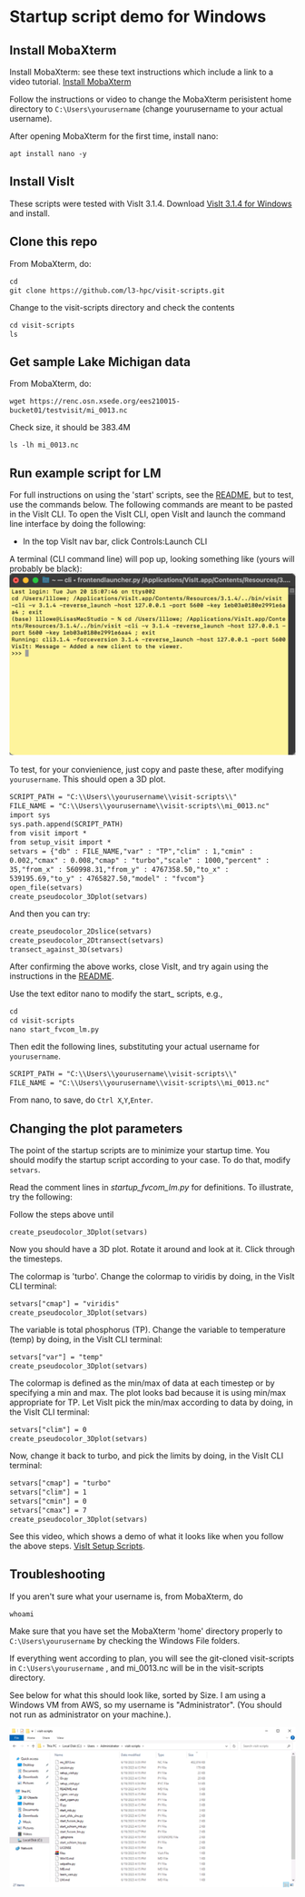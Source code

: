 # Startup script demo for Windows

## Install MobaXterm

Install MobaXterm: see these text instructions which include a link to a video tutorial. [Install MobaXterm](https://hpc.ncsu.edu/Documents/mobaxterm.php?ref=login)

Follow the instructions or video to change the MobaXterm perisistent home directory to `C:\Users\yourusername` (change yourusername to your actual username).

After opening MobaXterm for the first time, install nano:
```
apt install nano -y
```

## Install VisIt

These scripts were tested with VisIt 3.1.4.  Download [VisIt 3.1.4 for Windows](https://github.com/visit-dav/visit/releases/download/v3.1.4/visit3.1.4_x64.exe) and install.

## Clone this repo

From MobaXterm, do:
```
cd
git clone https://github.com/l3-hpc/visit-scripts.git
```

Change to the visit-scripts directory and check the contents
```
cd visit-scripts
ls
```

## Get sample Lake Michigan data

From MobaXterm, do:
```
wget https://renc.osn.xsede.org/ees210015-bucket01/testvisit/mi_0013.nc
```

Check size, it should be 383.4M
```
ls -lh mi_0013.nc
```

## Run example script for LM

For full instructions on using the 'start' scripts, see the [README](README.md), but to test, use the commands below.  The following commands are meant to be pasted in the VisIt CLI.  To open the VisIt CLI, open VisIt and launch the command line interface by doing the following:
- In the top VisIt nav bar, click Controls:Launch CLI 

A terminal (CLI command line) will pop up, looking something like (yours will probably be black):
![](VisItCLI.png)

To test, for your convienience, just copy and paste these, after modifying `yourusername`.  This should open a 3D plot.
```
SCRIPT_PATH = "C:\\Users\\yourusername\\visit-scripts\\"
FILE_NAME = "C:\\Users\\yourusername\\visit-scripts\\mi_0013.nc"
import sys 
sys.path.append(SCRIPT_PATH)
from visit import *
from setup_visit import *
setvars = {"db" : FILE_NAME,"var" : "TP","clim" : 1,"cmin" : 0.002,"cmax" : 0.008,"cmap" : "turbo","scale" : 1000,"percent" : 35,"from_x" : 560998.31,"from_y" : 4767358.50,"to_x" : 539195.69,"to_y" : 4765827.50,"model" : "fvcom"}
open_file(setvars)
create_pseudocolor_3Dplot(setvars)
```

And then you can try:
```
create_pseudocolor_2Dslice(setvars)
create_pseudocolor_2Dtransect(setvars)
transect_against_3D(setvars)
```

After confirming the above works, close VisIt, and try again using the instructions in the [README](README.md).

Use the text editor nano to modify the start_ scripts, e.g.,
```
cd
cd visit-scripts
nano start_fvcom_lm.py
```
Then edit the following lines, substituting your actual username for `yourusername`.
```
SCRIPT_PATH = "C:\\Users\\yourusername\\visit-scripts\\"
FILE_NAME = "C:\\Users\\yourusername\\visit-scripts\\mi_0013.nc"
```
From nano, to save, do `Ctrl X`,`Y`,`Enter`.

## Changing the plot parameters

The point of the startup scripts are to minimize your startup time.  You should modify the startup script according to your case.  To do that, modify `setvars`.

Read the comment lines in *startup_fvcom_lm.py* for definitions.  To illustrate, try the following:

Follow the steps above until
```
create_pseudocolor_3Dplot(setvars)
```

Now you should have a 3D plot.  Rotate it around and look at it.  Click through the timesteps.

The colormap is 'turbo'.  Change the colormap to viridis by doing, in the VisIt CLI terminal:
```
setvars["cmap"] = "viridis"
create_pseudocolor_3Dplot(setvars)
```

The variable is total phosphorus (TP).  Change the variable to temperature (temp) by doing, in the VisIt CLI terminal:
```
setvars["var"] = "temp"
create_pseudocolor_3Dplot(setvars)
```

The colormap is defined as the min/max of data at each timestep or by specifying a min and max.  The plot looks bad because it is using min/max appropriate for TP.  Let VisIt pick the min/max according to data by doing, in the VisIt CLI terminal:
```
setvars["clim"] = 0
create_pseudocolor_3Dplot(setvars)
```

Now, change it back to turbo, and pick the limits by doing, in the VisIt CLI terminal:
```
setvars["cmap"] = "turbo"
setvars["clim"] = 1
setvars["cmin"] = 0
setvars["cmax"] = 7
create_pseudocolor_3Dplot(setvars)
```

See this video, which shows a demo of what it looks like when you follow the above steps.  [VisIt Setup Scripts](https://youtu.be/XMC_rvxZC5A?si=UxzIN54Hx63kUGH9).

## Troubleshooting

If you aren't sure what your username is, from MobaXterm, do
```
whoami
```

Make sure that you have set the MobaXterm 'home' directory properly to `C:\Users\yourusername` by checking the Windows File folders. 

If everything went according to plan, you will see the git-cloned visit-scripts in `C:\Users\yourusername` , and mi_0013.nc will be in the visit-scripts directory.  

See below for what this should look like, sorted by Size.  I am using a Windows VM from AWS, so my username is "Administrator".  (You should not run as administrator on your machine.). 

![](windowsdir.png)
